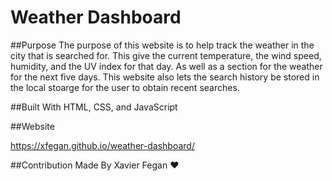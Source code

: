# Weather Dashboard 

##Purpose
The purpose of this website is to help track the weather in the city that is searched for. This give the current temperature, the wind speed, humidity, and the UV index for that day. As well as a section for the weather for the next five days. This website also lets the search history be stored in the local stoarge for the user to obtain recent searches. 

##Built With 
HTML, CSS, and JavaScript

##Website 

https://xfegan.github.io/weather-dashboard/

##Contribution 
Made By Xavier Fegan ❤️
